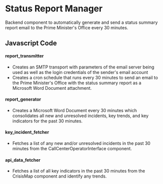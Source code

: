 # Status Report Manager
Backend component to automatically generate and send a status summary report email to the Prime Minister's Office every 30 minutes.  

## Javascript Code
#### report_transmitter
* Creates an SMTP transport with parameters of the email server being used as well as the login credentials of the sender's email account
* Creates a cron schedule that runs every 30 minutes to send an email to the Prime Minister's Office with the status summary report as a Microsoft Word Document attachment.  

#### report_generator
* Creates a Microsoft Word Document every 30 minutes which consolidates all new and unresolved incidents, key trends, and key indicators for the past 30 minutes.
 
#### key_incident_fetcher
* Fetches a list of any new and/or unresolved incidents in the past 30 minutes from the CallCenterOperatorInterface component.
 
#### api_data_fetcher
* Fetches a list of all key indicators in the past 30 minutes from the CrisisMap component and identify any trends.
